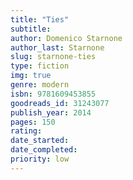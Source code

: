 ```yaml
---
title: "Ties"
subtitle: 
author: Domenico Starnone
author_last: Starnone
slug: starnone-ties
type: fiction
img: true
genre: modern
isbn: 9781609453855
goodreads_id: 31243077
publish_year: 2014
pages: 150
rating: 
date_started:
date_completed:
priority: low
---
```

